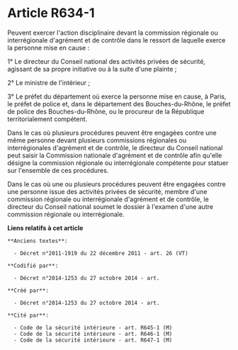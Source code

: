 # Article R634-1

Peuvent exercer l'action disciplinaire devant la commission régionale ou interrégionale d'agrément et de contrôle dans le
ressort de laquelle exerce la personne mise en cause :

1° Le directeur du Conseil national des activités privées de sécurité, agissant de sa propre initiative ou à la suite d'une
plainte ;

2° Le ministre de l'intérieur ;

3° Le préfet du département où exerce la personne mise en cause, à Paris, le préfet de police et, dans le département des
Bouches-du-Rhône, le préfet de police des Bouches-du-Rhône, ou le procureur de la République territorialement compétent.

Dans le cas où plusieurs procédures peuvent être engagées contre une même personne devant plusieurs commissions régionales ou
interrégionales d'agrément et de contrôle, le directeur du Conseil national peut saisir la Commission nationale d'agrément et
de contrôle afin qu'elle désigne la commission régionale ou interrégionale compétente pour statuer sur l'ensemble de ces
procédures.

Dans le cas où une ou plusieurs procédures peuvent être engagées contre une personne issue des activités privées de sécurité,
membre d'une commission régionale ou interrégionale d'agrément et de contrôle, le directeur du Conseil national soumet le
dossier à l'examen d'une autre commission régionale ou interrégionale.

**Liens relatifs à cet article**

	**Anciens textes**:

	  - Décret n°2011-1919 du 22 décembre 2011 - art. 26 (VT)

	**Codifié par**:

	  - Décret n°2014-1253 du 27 octobre 2014 - art.

	**Créé par**:

	  - Décret n°2014-1253 du 27 octobre 2014 - art.

	**Cité par**:

	  - Code de la sécurité intérieure - art. R645-1 (M)
	  - Code de la sécurité intérieure - art. R646-1 (M)
	  - Code de la sécurité intérieure - art. R647-1 (M)

